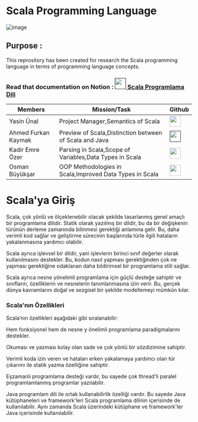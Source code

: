 # Scala Programming Language

![image](https://user-images.githubusercontent.com/56133248/211215288-257ac32e-a48d-430a-9f87-0b81975b5f04.png)


## Purpose : 
This reprository has been created for research the Scala programming language in terms of programming language concepts.

### Read that documentation on Notion : [<image style="width:30px" src="https://upload.wikimedia.org/wikipedia/commons/4/45/Notion_app_logo.png"> Scala Programlama Dili]()


| Members   | Mission/Task | Github | 
|-----------------|-----------|--------|
| Yasin Ünal      | Project Manager,Semantics of Scala | [<image style="width:30px" src="https://github.githubassets.com/images/modules/logos_page/GitHub-Mark.png">](https://github.com/Pilestin)      |
| Ahmed Furkan Kaymak  | Preview of Scala,Distinction between of Scala and Java  | [<image style="width:30px" src="https://github.githubassets.com/images/modules/logos_page/GitHub-Mark.png">]() |  
| Kadir Emre Özer | Parsing in Scala,Scope of Variables,Data Types in Scala| [<image style="width:30px" src="https://github.githubassets.com/images/modules/logos_page/GitHub-Mark.png">](https://github.com/logaritmabir)  |  
| Osman Büyükşar  | OOP Methodologies in Scala,Improved Data Types in Scala | [<image style="width:30px" src="https://github.githubassets.com/images/modules/logos_page/GitHub-Mark.png">](https://github.com/OsmanBuyuksar) | 
   



# Scala'ya Giriş

Scala, çok yönlü ve ölçeklenebilir olacak şekilde tasarlanmış genel amaçlı bir programlama dilidir. Statik olarak yazılmış bir dildir, bu da bir değişkenin türünün derleme zamanında bilinmesi gerektiği anlamına gelir. Bu, daha verimli kod sağlar ve geliştirme sürecinin başlarında türle ilgili hataların yakalanmasına yardımcı olabilir.

Scala ayrıca işlevsel bir dildir, yani işlevlerin birinci sınıf değerler olarak kullanılmasını destekler. Bu, kodun nasıl yapması gerektiğinden çok ne yapması gerektiğine odaklanan daha bildirimsel bir programlama stili sağlar.

Scala ayrıca nesne yönelimli programlama için güçlü desteğe sahiptir ve sınıfların, özelliklerin ve nesnelerin tanımlanmasına izin verir. Bu, gerçek dünya kavramlarını doğal ve sezgisel bir şekilde modellemeyi mümkün kılar.

### Scala'nın Özellikleri

Scala’nın ̈ozellikleri aşağıdaki gibi sıralanabilir: 

Hem fonksiyonel hem de nesne y ̈onelimli programlama paradigmalarını destekler.

Okuması ve yazması kolay olan sade ve çok yönlü bir sözdizimine sahiptir.

Verimli koda izin veren ve hataları erken yakalamaya yardımcı olan tür çıkarımı ile statik yazma özelliğine sahiptir.

Eşzamanlı programlama desteği vardır, bu sayede çok thread'li paralel programlamlanmış programlar yazılabilir.

Java programlam dili ile ortak kullanabilirlik özelliği vardır. Bu sayede Java kütüphaneleri ve framework'leri Scala programlama dilinin içerisinde de kullanılabilir. Aynı zamanda Scala üzerindeki kütüphane ve framework'ler Java içerisinde kullanılabilir.

